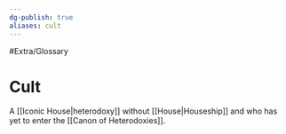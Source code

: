 ```yaml
---
dg-publish: true
aliases: cult
---
```

#Extra/Glossary 
# Cult

A [[Iconic House|heterodoxy]] without [[House|Houseship]] and who has yet to enter the [[Canon of Heterodoxies]].